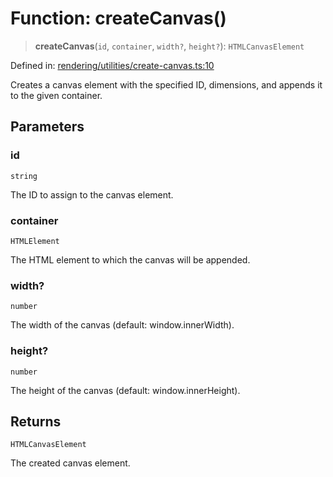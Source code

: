# Function: createCanvas()

> **createCanvas**(`id`, `container`, `width?`, `height?`): `HTMLCanvasElement`

Defined in: [rendering/utilities/create-canvas.ts:10](https://github.com/Forge-Game-Engine/Forge/blob/7b95769650b59c5ba12aa490e41717344ca6bf1e/src/rendering/utilities/create-canvas.ts#L10)

Creates a canvas element with the specified ID, dimensions, and appends it to the given container.

## Parameters

### id

`string`

The ID to assign to the canvas element.

### container

`HTMLElement`

The HTML element to which the canvas will be appended.

### width?

`number`

The width of the canvas (default: window.innerWidth).

### height?

`number`

The height of the canvas (default: window.innerHeight).

## Returns

`HTMLCanvasElement`

The created canvas element.

